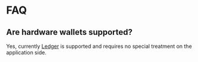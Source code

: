 # FAQ

## Are hardware wallets supported?

Yes, currently [Ledger](https://www.ledger.com/) is supported and requires no special treatment on the application side.



